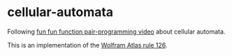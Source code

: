 # cellular-automata

Following [fun fun function pair-programming video](https://youtu.be/bc-fVdbjAwk) about cellular automata.

This is an implementation of the [Wolfram Atlas rule 126](http://atlas.wolfram.com/01/01/126/).

